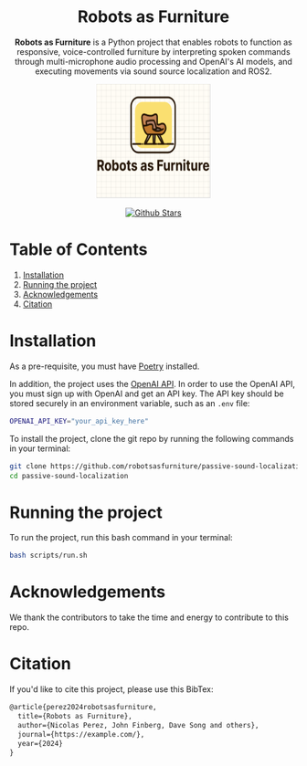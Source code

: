 <div align="center">
    <h1>
    Robots as Furniture
    </h1>
    <p>
    <b>Robots as Furniture</b> is a Python project that enables robots to function as responsive, voice-controlled furniture by interpreting spoken commands through multi-microphone audio processing and OpenAI's AI models, and executing movements via sound source localization and ROS2. <br>
    </p>
    <p>
    <img src="docs/logo.png" alt="Robots as Furniture Logo" style="width: 200px; height: 200px;">
    </p>
    <p>
    </p>
    <a href="https://github.com/robotsasfurniture/passive-sound-localization"><img src="https://img.shields.io/github/stars/robotsasfurniture/passive-sound-localization" alt="Github Stars"></a>
</div>

# Table of Contents
1. [Installation](#installation)
2. [Running the project](#running-the-project)
3. [Acknowledgements](#acknowledgments)
4. [Citation](#citation)

# Installation
As a pre-requisite, you must have [Poetry](https://python-poetry.org/) installed.

In addition, the project uses the [OpenAI API](https://platform.openai.com/docs/overview). In order to use the OpenAI API, you must sign up with OpenAI and get an API key. The API key should be stored securely in an environment variable, such as an `.env` file:

```bash
OPENAI_API_KEY="your_api_key_here"
```

To install the project, clone the git repo by running the following commands in your terminal:
```bash
git clone https://github.com/robotsasfurniture/passive-sound-localization.git
cd passive-sound-localization
```

# Running the project
To run the project, run this bash command in your terminal:
```bash
bash scripts/run.sh
```

# Acknowledgements
We thank the contributors to take the time and energy to contribute to this repo. 

# Citation
If you'd like to cite this project, please use this BibTex:
```
@article{perez2024robotsasfurniture,
  title={Robots as Furniture},
  author={Nicolas Perez, John Finberg, Dave Song and others},
  journal={https://example.com/},
  year={2024}
}
```
